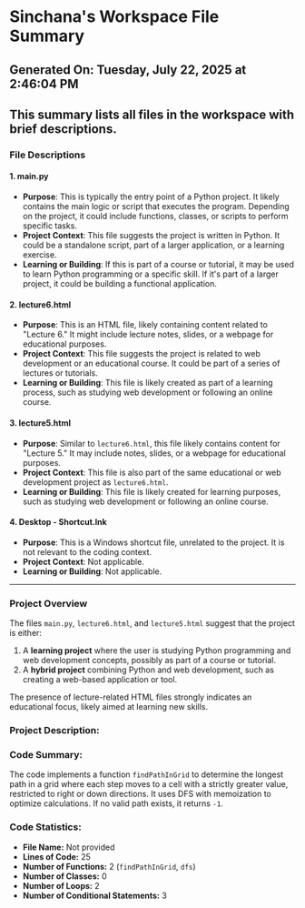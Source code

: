 # Sinchana's Workspace File Summary
## Generated On: Tuesday, July 22, 2025 at 2:46:04 PM
This summary lists all files in the workspace with brief descriptions.
---
### File Descriptions

#### 1. **main.py**
   - **Purpose**: This is typically the entry point of a Python project. It likely contains the main logic or script that executes the program. Depending on the project, it could include functions, classes, or scripts to perform specific tasks.
   - **Project Context**: This file suggests the project is written in Python. It could be a standalone script, part of a larger application, or a learning exercise.
   - **Learning or Building**: If this is part of a course or tutorial, it may be used to learn Python programming or a specific skill. If it's part of a larger project, it could be building a functional application.

#### 2. **lecture6.html**
   - **Purpose**: This is an HTML file, likely containing content related to "Lecture 6." It might include lecture notes, slides, or a webpage for educational purposes.
   - **Project Context**: This file suggests the project is related to web development or an educational course. It could be part of a series of lectures or tutorials.
   - **Learning or Building**: This file is likely created as part of a learning process, such as studying web development or following an online course.

#### 3. **lecture5.html**
   - **Purpose**: Similar to `lecture6.html`, this file likely contains content for "Lecture 5." It may include notes, slides, or a webpage for educational purposes.
   - **Project Context**: This file is also part of the same educational or web development project as `lecture6.html`.
   - **Learning or Building**: This file is likely created for learning purposes, such as studying web development or following an online course.

#### 4. **Desktop - Shortcut.lnk**
   - **Purpose**: This is a Windows shortcut file, unrelated to the project. It is not relevant to the coding context.
   - **Project Context**: Not applicable.
   - **Learning or Building**: Not applicable.

---

### Project Overview
The files `main.py`, `lecture6.html`, and `lecture5.html` suggest that the project is either:
1. A **learning project** where the user is studying Python programming and web development concepts, possibly as part of a course or tutorial.
2. A **hybrid project** combining Python and web development, such as creating a web-based application or tool.

The presence of lecture-related HTML files strongly indicates an educational focus, likely aimed at learning new skills. 
### Project Description:
 ### Code Summary:
The code implements a function `findPathInGrid` to determine the longest path in a grid where each step moves to a cell with a strictly greater value, restricted to right or down directions. It uses DFS with memoization to optimize calculations. If no valid path exists, it returns `-1`.

### Code Statistics:
- **File Name:** Not provided
- **Lines of Code:** 25
- **Number of Functions:** 2 (`findPathInGrid`, `dfs`)
- **Number of Classes:** 0
- **Number of Loops:** 2
- **Number of Conditional Statements:** 3
